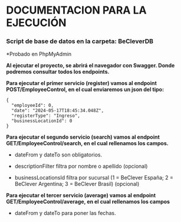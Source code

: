 # DOCUMENTACION PARA LA EJECUCIÓN

### Script de base de datos en la carpeta: BeCleverDB
*Probado en PhpMyAdmin

**Al ejecutar el proyecto, se abrirá el navegador con Swagger. Donde podremos consultar todos los endpoints.**

**Para ejecutar el primer servicio (register) vamos al endpoint POST/EmployeeControl, en el cual enviaremos un json del tipo:**
```
{
  "employeeId": 0,
  "date": "2024-05-17T18:45:34.048Z",
  "registerType": "Ingreso",
  "businessLocationId": 0
}
``` 

**Para ejecutar el segundo servicio (search) vamos al endpoint GET/EmployeeControl/search, en el cual rellenamos los campos.**<br>

  - dateFrom y dateTo son obligatorios.<br>
  
  - descriptionFilter filtra por nombre o apellido (opcional)<br>
  
  - businessLocationsId filtra por sucursal (1 = BeClever España; 2 = BeClever Argentina; 3 = BeClever Brasil) (opcional)<br>


**Para ejecutar el tercer servicio (average) vamos al endpoint GET/EmployeeControl/average, en el cual rellenamos los campos**<br>

 - dateFrom y dateTo para poner las fechas.






